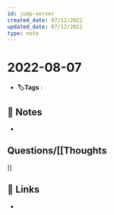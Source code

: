 ```yaml
---
id: jump-server
created_date: 07/12/2022
updated_date: 07/12/2022
type: note
---
```


#  2022-08-07
- **🏷️Tags** :   
[ ](#anki-card)
## 📝 Notes
- 


## Questions/[[Thoughts

]]
## 🔗 Links
- 